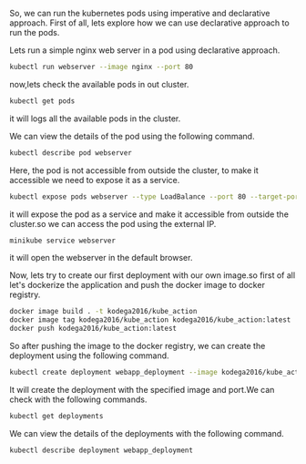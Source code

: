 So, we can run the kubernetes pods using imperative and declarative approach. First of all, lets explore how we can use declarative approach to run the pods.

Lets run a simple nginx web server in a pod using declarative approach.

```bash
kubectl run webserver --image nginx --port 80
```

now,lets check the available pods in out cluster.

```bash
kubectl get pods
```

it will logs all the available pods in the cluster.

We can view the details of the pod using the following command.

```bash
kubectl describe pod webserver
```

Here, the pod is not accessible from outside the cluster, to make it accessible we need to expose it as a service.

```bash
kubectl expose pods webserver --type LoadBalance --port 80 --target-port 80
```

it will expose the pod as a service and make it accessible from outside the cluster.so we can access the pod using the external IP.

```bash
minikube service webserver
```

it will open the webserver in the default browser.

Now, lets try to create our first deployment with our own image.so first of all let's dockerize the application and push the docker image to docker registry.

```bash
docker image build . -t kodega2016/kube_action
docker image tag kodega2016/kube_action kodega2016/kube_action:latest
docker push kodega2016/kube_action:latest
```

So after pushing the image to the docker registry, we can create the deployment using the following command.

```bash
kubectl create deployment webapp_deployment --image kodega2016/kube_action:latest --port 8080
```

It will create the deployment with the specified image and port.We can check with the following commands.

```bash
kubectl get deployments
```

We can view the details of the deployments with the following command.

```bash
kubectl describe deployment webapp_deployment
```
